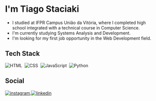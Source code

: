 # I'm Tiago Staciaki

* I studied at IFPR Campus União da Vitória, where I completed high school integrated with a technical course in Computer Science.
* I'm currently studying Systems Analysis and Development.
* I'm looking for my first job opportunity in the Web Development field.

## Tech Stack

![HTML](https://img.shields.io/badge/-HTML-05122A?style=flat&logo=HTML5)&nbsp;
![CSS](https://img.shields.io/badge/-CSS-05122A?style=flat&logo=CSS3&logoColor=1572B6)&nbsp;
![JavaScript](https://img.shields.io/badge/-JavaScript-05122A?style=flat&logo=javascript)&nbsp;
![Python](https://img.shields.io/badge/-Python-05122A?style=flat&logo=python)&nbsp;

## Social
<p>

<a href="https://instagram.com/dev.tiago_staciaki" target="_blank">
 <img align="center" src="https://img.shields.io/badge/-dev.tiago_staciaki-05122A?style=flat&logo=instagram" alt="instagram"/>
</a>

<a href="https://linkedin.com/in/tiagoelyanstaciaki" target="_blank">
  <img align="center" src="https://img.shields.io/badge/-TiagoElyanStaciaki-05122A?style=flat&logo=linkedin" alt="linkedin"/>
</a>

</p>